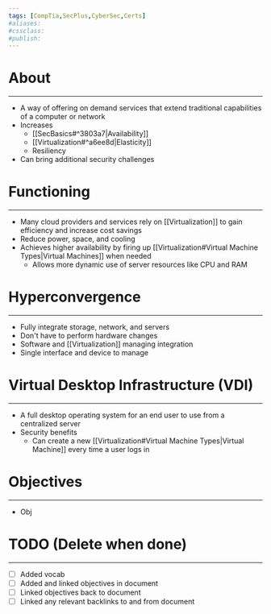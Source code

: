 ```yaml
---
tags: [CompTia,SecPlus,CyberSec,Certs]
#aliases:
#cssclass:
#publish:
---
```


# About
---
- A way of offering on demand services that extend traditional capabilities of a computer or network
- Increases
	- [[SecBasics#^3803a7|Availability]]
	- [[Virtualization#^a6ee8d|Elasticity]]
	- Resiliency
- Can bring additional security challenges

# Functioning
---
- Many cloud providers and services rely on [[Virtualization]] to gain efficiency and increase cost savings
- Reduce power, space, and cooling
- Achieves higher availability by firing up [[Virtualization#Virtual Machine Types|Virtual Machines]] when needed
	- Allows more dynamic use of server resources like CPU and RAM

# Hyperconvergence
---
- Fully integrate storage, network, and servers
- Don't have to perform hardware changes
- Software and [[Virtualization]] managing integration
- Single interface and device to manage

# Virtual Desktop Infrastructure (VDI)
---
- A full desktop operating system for an end user to use from a centralized server
- Security benefits
	- Can create a new [[Virtualization#Virtual Machine Types|Virtual Machine]] every time a user logs in

# Objectives
---
- Obj

# TODO (Delete when done)
---
- [ ] Added vocab
- [ ] Added and linked objectives in document
- [ ] Linked objectives back to document
- [ ] Linked any relevant backlinks to and from document